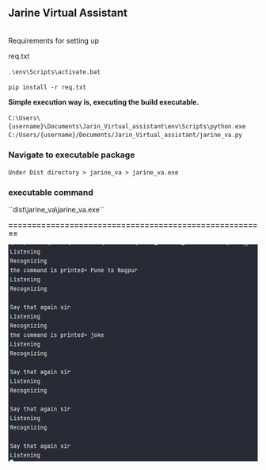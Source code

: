 <h2>Jarine Virtual Assistant</h2>

<br>Requirements for setting up</br>

req.txt

``.\env\Scripts\activate.bat``

``pip install -r req.txt``


**Simple execution way is, executing the build executable.**

``C:\Users\{username}\Documents\Jarin_Virtual_assistant\env\Scripts\python.exe C:/Users/{username}/Documents/Jarin_Virtual_assistant/jarine_va.py``


<h3>Navigate to executable package</h3>

``Under Dist directory > jarine_va > jarine_va.exe``

<h3>executable command</h3>
``dist\jarine_va\jarine_va.exe``


**=======================================================**


![img.png](img.png)